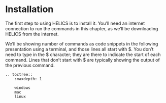 Installation
============

The first step to using HELICS is to install it.
You’ll need an internet connection to run the commands in this chapter, as we’ll be downloading HELICS from the internet.

We’ll be showing number of commands as code snippets in the following presentation using a terminal, and those lines all start with $.
You don’t need to type in the $ character; they are there to indicate the start of each command.
Lines that don’t start with $ are typically showing the output of the previous command.


```eval_rst
.. toctree::
    :maxdepth: 1

    windows
    mac
    linux
```

